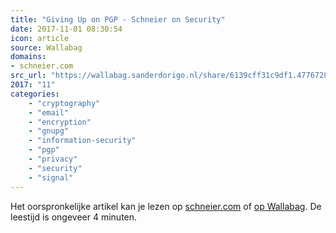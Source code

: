 ```yaml
---
title: "Giving Up on PGP - Schneier on Security"
date: 2017-11-01 08:30:54
icon: article
source: Wallabag
domains:
- schneier.com
src_url: "https://wallabag.sanderdorigo.nl/share/6139cff31c9df1.47767286"
2017: "11"
categories:
    - "cryptography"
    - "email"
    - "encryption"
    - "gnupg"
    - "information-security"
    - "pgp"
    - "privacy"
    - "security"
    - "signal"
---
```

Het oorspronkelijke artikel kan je lezen op [schneier.com](https://www.schneier.com/blog/archives/2016/12/giving_up_on_pg.html) of [op Wallabag](https://wallabag.sanderdorigo.nl/share/6139cff31c9df1.47767286). De leestijd is ongeveer 4 minuten.